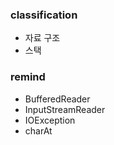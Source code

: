 ### classification
* 자료 구조
* 스택

### remind
* BufferedReader
* InputStreamReader
* IOException
* charAt
